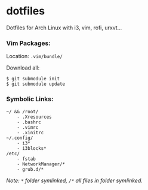 dotfiles
========

Dotfiles for Arch Linux with i3, vim, rofi, urxvt...


### Vim Packages:

Location: `.vim/bundle/`

Download all:
```
$ git submodule init
$ git submodule update
```

### Symbolic Links:

```
~/ && /root/
    - .Xresources
    - .bashrc
    - .vimrc
    - .xinitrc
~/.config/
    - i3*
    - i3blocks* 
/etc/
    - fstab
    - NetworkManager/*
    - grub.d/*
```
_Note: `*` folder symlinked, `/*` all files in folder symlinked._
